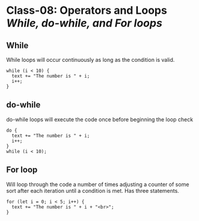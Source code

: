 # Class-08: Operators and Loops _While, do-while, and For loops_

## While

While loops will occur continuously as long as the condition is valid.

```
while (i < 10) {
  text += "The number is " + i;
  i++;
}
```

## do-while

do-while loops will execute the code once before beginning the loop check 

```
do {
  text += "The number is " + i;
  i++;
}
while (i < 10); 
```
## For loop

Will loop through the code a number of times adjusting a counter of some sort after each iteration until a condition is met. Has three statements. 

```
for (let i = 0; i < 5; i++) {
  text += "The number is " + i + "<br>";
}

```
